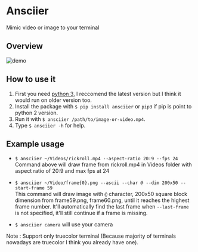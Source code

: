 # Ansciier
Mimic video or image to your terminal

## Overview
![demo](https://user-images.githubusercontent.com/59413417/129385066-df1d222b-9233-48fd-b193-4f8497341222.gif)

## How to use it
1. First you need [python 3][python], I reccomend the latest version but I think it would run on older version too.
2. Install the package with `$ pip install ansciier` or `pip3` if pip is point to python 2 version.
3. Run it with `$ ansciier /path/to/image-or-video.mp4`.
4. Type `$ ansciier -h` for help.

## Example usage
- `$ ansciier ~/Videos/rickroll.mp4 --aspect-ratio 20:9 --fps 24`  
Command above will draw frame from rickroll.mp4 in Videos folder with aspect ratio of 20:9 and max fps at 24

- `$ ansciier ~/Video/frame{0}.png --ascii --char @ --dim 200x50 --start-frame 59`  
This command will draw image with `@` character, 200x50 square block dimension from frame59.png, frame60.png, until it reaches the highest frame number. It'll automatically find the last frame when `--last-frame` is not specified, it'll still continue if a frame is missing.

- `$ ansciier camera` will use your camera

Note : Support only truecolor terminal (Because majority of terminals nowadays are truecolor I think you already have one).

[python]: https://www.python.org/downloads/release/python-396/